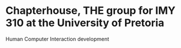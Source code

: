 # Chapterhouse, THE group for IMY 310 at the University of Pretoria

Human Computer Interaction development
